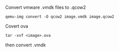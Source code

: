 
Convert vmware .vmdk files to .qcow2

`qemu-img convert -O qcow2 image.vmdk image.qcow2`

Covert ova

`tar -xvf <image>.ova`

then convert .vmdk
